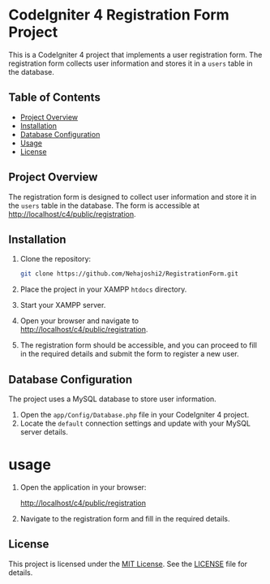 # CodeIgniter 4 Registration Form Project

This is a CodeIgniter 4 project that implements a user registration form. The registration form collects user information and stores it in a `users` table in the database.

## Table of Contents

- [Project Overview](#project-overview)
- [Installation](#installation)
- [Database Configuration](#database-configuration)
- [Usage](#usage)
- [License](#license)

## Project Overview

The registration form is designed to collect user information and store it in the `users` table in the database. The form is accessible at [http://localhost/c4/public/registration](http://localhost/c4/public/registration).

## Installation

1. Clone the repository:

    ```bash
    git clone https://github.com/Nehajoshi2/RegistrationForm.git
    ```

2. Place the project in your XAMPP `htdocs` directory.

3. Start your XAMPP server.

4. Open your browser and navigate to [http://localhost/c4/public/registration](http://localhost/c4/public/registration).

5. The registration form should be accessible, and you can proceed to fill in the required details and submit the form to register a new user.

## Database Configuration
The project uses a MySQL database to store user information.
1. Open the `app/Config/Database.php` file in your CodeIgniter 4 project.
2. Locate the `default` connection settings and update with your MySQL server details.

# usage
1. Open the application in your browser:

   [http://localhost/c4/public/registration](http://localhost/c4/public/registration)

2. Navigate to the registration form and fill in the required details.

## License

This project is licensed under the [MIT License](LICENSE). See the [LICENSE](LICENSE) file for details.